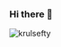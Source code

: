 ### Hi there 👋

<p align="left"> <img src="https://komarev.com/ghpvc/?username=krulsefty&label=Profile%20views&color=0e75b6&style=flat" alt="krulsefty" /></p>
